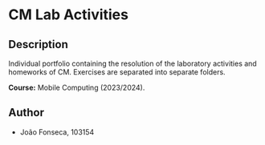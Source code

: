 # CM Lab Activities

## Description

Individual portfolio containing the resolution of the laboratory activities and homeworks of CM. Exercises are separated into separate folders.

**Course:** Mobile Computing (2023/2024).

## Author

- João Fonseca, 103154
